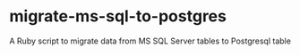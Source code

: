 # migrate-ms-sql-to-postgres
A Ruby script to migrate data from MS SQL Server tables to Postgresql table
